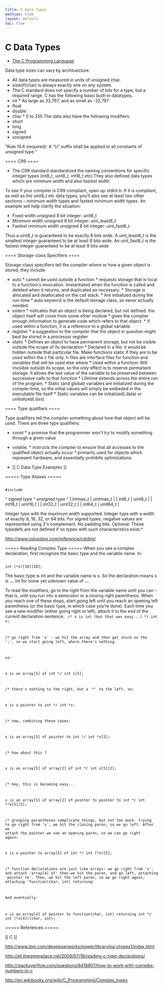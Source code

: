 ```yaml
---
title: C Data Types
mathjax: true
layout: default
toc: true
---
```



# C Data Types

* [The C Programming Language](Introduction.html)




Data type sizes can vary by archituecture.
  *  All data types are measured in units of unsigned char.
  *  sizeof(char) is always exactly one on any system.
  *  The C standard does not specify a number of bits for a type, but a required range.
C has the following basic built-in datatypes.
  *  int
    *  As large as 32,767, and as small as -32,767
  *  float
  *  double
  *  char
    *  0 to 255
The data also have the following modifiers. 
  *  short
  *  long
  *  signed
  *  unsigned

“Rule 10.6 (required): A “U” suffix shall be applied to all constants of unsigned type.”

====  C99  ====

  *  The C99 standard standardized the naming conventions for specific integer types (int8_t, uint8_t, int16_t etc).They also defined data types which are minimum width and also fastest width

To see if your compiler is C99 compliant, open up stdint.h. If it is compliant, as well as the uint8_t etc data types, you’ll also see at least two other sections – minimum width types and fastest minimum width types. An example will help clarify the situation:

  *  Fixed width unsigned 8 bit integer: uint8_t
  *  Minimum width unsigned 8 bit integer: uint_least8_t
  *  Fastest minimum width unsigned 8 bit integer: uint_fast8_t

Thus a uint8_t is guaranteed to be exactly 8 bits wide. A uint_least8_t is the smallest integer guaranteed to be at least 8 bits wide. An uint_fast8_t is the fastest integer guaranteed to be at least 8 bits wide

====  Storage-class Specifiers  ====

Storage-class specifiers tell the compiler where or how a given object is stored, they include
  *  auto
    *  cannot be used outside a function
    *  requests storage that is local to a function's invocation. Iinstantiated when the function is called and deleted when it returns, and duplicated as necessary.
    *  Storage is allocated and deallocated on the call stack. 
    *  Are initialized during the run-time
    *  auto keyword is the default storage class, so never actually needed.
  *  extern
    *   indicates that an object is being declared, but not defined. the object itself will come from some other module
    *  gives the complier enough information to generate code which refers to that object.
    *  if used within a function, it is a reference to a global variable.
  *  register
    *  a suggestion to the compiler that the object in question might best be stored in a processor register
  *  static
    *  Defines an object to have permanent storage, but not be visible outside the scope of its declaration
    *  Declared in a file: it would be hidden outside that particular file. Make functions static if they are to be used within the c file only. h files are interface files for function and variables that will be used else where
    *  Used within a function:  Will invisible outside its scope, so the only effect is to reserve permanent storage. It allows the last value of the variable to be preserved between successive calls to that function
    *  Lifetime extends across the entire run of the program. 
    *   Static (and global) variables are initialized during the compile-time, so the initial values will simply be embeded in the executable file itself
    * Static variables can be initialized(.data) or unitialized(.bss)

====  Type qualifiers  ====

Type qualifiers tell the compiler something about how that object will be used. There are three type qualifiers:
  *  const
    *  a promise that the programmer won't try to modify something through a given value
  *  volatile.
    *  instructs the compiler to ensure that all accesses to the qualified object actually occur
    *  primarily used for objects which represent hardware, and essentially prohibits optimizations. 


  *  [[ C Data Type Examples ]]



===== Type Aliases =====

<code c>
#include <stdint.h>
</code>


^ signed type ^ unsigned type ^ 
| intmax_t	 | uintmax_t	 | 
| int8_t | uint8_t | 
| int16_t | uint16_t | 
| int32_t | uint32_t | 
| int64_t | uint64_t | 

Integer type with the maximum width supported.
Integer type with a width of exactly 8, 16, 32, or 64 bits. For signed types, negative values are represented using 2's complement. No padding bits. Optional: These typedefs are not defined if no types with such characteristics exist.*


http://www.cplusplus.com/reference/cstdint/

===== Reading Complex Type =====
When you see a complex declaration, first recognize the basic type and the variable name. In:

<code c>
int (*x)[10][20];
</code>


The basic type is int and the variable name is x. So the declaration means x is **…** int for some yet unknown value of **…**


To read the modifiers, go to the right from the variable name until you can – that is, until you run into a semicolon or a closing right parenthesis. When you reach one of these stops, start going left until you reach an opening left parenthesis (or the basic type, in which case you’re done). Each time you see a new modifier (either going right or left), attach it to the end of the current declaration sentence.
<code c>
/* x is int (but that was easy...) */
int x;

/* go right from 'x' - we hit the array
   and then get stuck on the ';', so 
   we start going left, where there's
   nothing.
   
   so:
   
   x is an array[5] of int 
*/
int x[5];

/* there's nothing to the right, but a '*'
   to the left, so:
   
   x is a pointer to int
*/
int *x;

/* now, combining these cases:
   
   x is an array[5] of pointer to int
*/
int *x[5];

/* how about this ?
  
   x is an array[5] of array[2] of int
*/
int x[5][2];

/* hey, this is becoming easy...

   x is an array[5] of array[2] of pointer
     to pointer to int
*/
int **x[5][2];

/* grouping parantheses complicate things,
   but not too much.
   trying to go right from 'x', we hit the
   closing paren, so we go left. After
   we attach the pointer we see an opening
   paren, so we can go right again:
   
   x is a pointer to array[5] of int
*/
int (*x)[5];

/* function declarations are just like arrays:
   we go right from 'x', and attach 'array[4] of'
   then we hit the paren, and go left, attaching
   'pointer to'. Then, we hit the left paren, so
   we go right again, attaching 
   'function(char, int) returning'
   
   And eventually:
   
   x is an array[4] of pointer to 
     function(char, int) returning int
*/
int (*x[4])(char, int);
</code>



=====  References  =====

[[ C ]]

http://www.ibm.com/developerworks/power/library/pa-ctypes1/index.html

http://eli.thegreenplace.net/2008/07/18/reading-c-type-declarations/

http://stackoverflow.com/questions/6418807/how-to-work-with-complex-numbers-in-c

http://en.wikibooks.org/wiki/C_Programming/Complex_types